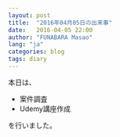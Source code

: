 ```yaml
---
layout: post
title:  "2016年04月05日の出来事"
date:   2016-04-05 22:00
author: "FUNABARA Masao"
lang: "ja"
categories: blog
tags: diary
---
```


本日は、

* 案件調査
* Udemy講座作成

を行いました。
